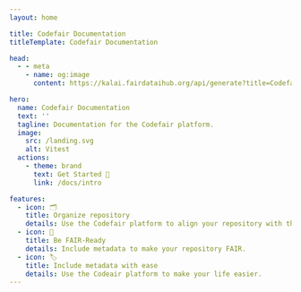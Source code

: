 ```yaml
---
layout: home

title: Codefair Documentation
titleTemplate: Codefair Documentation

head:
  - - meta
    - name: og:image
      content: https://kalai.fairdataihub.org/api/generate?title=Codefair%20Documentation&description=&app=codefair&org=fairdataihub

hero:
  name: Codefair Documentation
  text: ''
  tagline: Documentation for the Codefair platform.
  image:
    src: /landing.svg
    alt: Vitest
  actions:
    - theme: brand
      text: Get Started 🚀
      link: /docs/intro

features:
  - icon: 🗂️
    title: Organize repository
    details: Use the Codefair platform to align your repository with the FAIR Research Software Principles.
  - icon: 🤖
    title: Be FAIR-Ready
    details: Include metadata to make your repository FAIR.
  - icon: 🏷️
    title: Include metadata with ease
    details: Use the Codeair platform to make your life easier.
---
```

